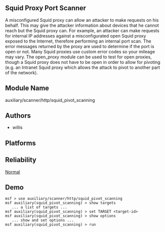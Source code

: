 ## Squid Proxy Port Scanner

A misconfigured Squid proxy can allow an attacker to make 
requests on his behalf. This may give the attacker 
information about devices that he cannot reach but the Squid 
proxy can. For example, an attacker can make requests for 
internal IP addresses against a misconfigurated open Squid 
proxy exposed to the Internet, therefore performing an 
internal port scan. The error messages returned by the proxy 
are used to determine if the port is open or not. Many Squid 
proxies use custom error codes so your mileage may vary. The 
open_proxy module can be used to test for open proxies, 
though a Squid proxy does not have to be open in order to 
allow for pivoting (e.g. an Intranet Squid proxy which 
allows the attack to pivot to another part of the network).


## Module Name
auxiliary/scanner/http/squid_pivot_scanning

## Authors
* willis





## Platforms


## Reliability
[Normal](https://github.com/rapid7/metasploit-framework/wiki/Exploit-Ranking)

## Demo

```
msf > use auxiliary/scanner/http/squid_pivot_scanning
msf auxiliary(squid_pivot_scanning) > show targets
   ... a list of targets ...
msf auxiliary(squid_pivot_scanning) > set TARGET <target-id>
msf auxiliary(squid_pivot_scanning) > show options
   ... show and set options ...
msf auxiliary(squid_pivot_scanning) > run
```
    
    